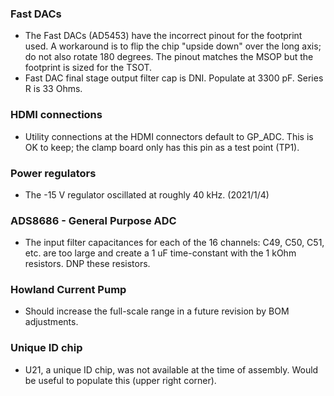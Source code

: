 
### Fast DACs 

- The Fast DACs (AD5453) have the incorrect pinout for the footprint used. A workaround is to flip the chip "upside down" over the long axis; do not also rotate 180 degrees. The pinout matches the MSOP but the footprint is sized for the TSOT. 
- Fast DAC final stage output filter cap is DNI. Populate at 3300 pF. Series R is 33 Ohms.

### HDMI connections 

- Utility connections at the HDMI connectors default to GP_ADC. This is OK to keep; the clamp board only has this pin as a test point (TP1). 

### Power regulators 
- The -15 V regulator oscillated at roughly 40 kHz. (2021/1/4)


### ADS8686 - General Purpose ADC 
- The input filter capacitances for each of the 16 channels: C49, C50, C51, etc. are too large and create a 1 uF time-constant with the 1 kOhm resistors. DNP these resistors. 


### Howland Current Pump
- Should increase the full-scale range in a future revision by BOM adjustments. 

### Unique ID chip 
- U21, a unique ID chip, was not available at the time of assembly. Would be useful to populate this (upper right corner). 